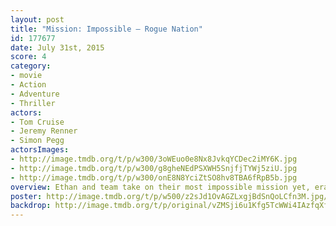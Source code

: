 ```yaml
---
layout: post
title: "Mission: Impossible – Rogue Nation"
id: 177677
date: July 31st, 2015
score: 4
category:
- movie
- Action
- Adventure
- Thriller
actors:
- Tom Cruise
- Jeremy Renner
- Simon Pegg
actorsImages:
- http://image.tmdb.org/t/p/w300/3oWEuo0e8Nx8JvkqYCDec2iMY6K.jpg
- http://image.tmdb.org/t/p/w300/g8gheNEdPSXWH5SnjfjTYWj5ziU.jpg
- http://image.tmdb.org/t/p/w300/onE8N8YciZtSO8hv8TBA6fRpB5b.jpg
overview: Ethan and team take on their most impossible mission yet, eradicating the Syndicate - an International rogue organization as highly skilled as they are, committed to destroying the IMF.
poster: http://image.tmdb.org/t/p/w500/z2sJd1OvAGZLxgjBdSnQoLCfn3M.jpg/
backdrop: http://image.tmdb.org/t/p/original/vZMSji6u1Kfg5TcWWi4IAzfqXfC.jpg
---
```

